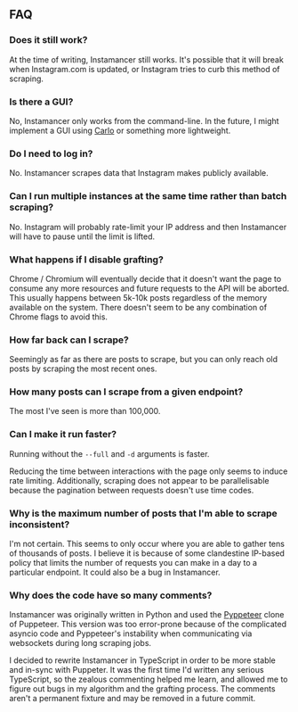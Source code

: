 ## FAQ
### Does it still work?
At the time of writing, Instamancer still works. It's possible that it will break when Instagram.com is updated, or Instagram tries to curb this method of scraping.

### Is there a GUI?
No, Instamancer only works from the command-line. In the future, I might implement a GUI using [Carlo](https://github.com/GoogleChromeLabs/carlo) or something more lightweight.

### Do I need to log in?
No. Instamancer scrapes data that Instagram makes publicly available.

### Can I run multiple instances at the same time rather than batch scraping?
No. Instagram will probably rate-limit your IP address and then Instamancer will have to pause until the limit is lifted.

### What happens if I disable grafting?
Chrome / Chromium will eventually decide that it doesn't want the page to consume any more resources and future requests to the API will be aborted. This usually happens between 5k-10k posts regardless of the memory available on the system. There doesn't seem to be any combination of Chrome flags to avoid this.

### How far back can I scrape?
Seemingly as far as there are posts to scrape, but you can only reach old posts by scraping the most recent ones.

### How many posts can I scrape from a given endpoint?
The most I've seen is more than 100,000.

### Can I make it run faster?
Running without the `--full` and `-d` arguments is faster.

Reducing the time between interactions with the page only seems to induce rate limiting. Additionally, scraping does not appear to be parallelisable because the pagination between requests doesn't use time codes.

### Why is the maximum number of posts that I'm able to scrape inconsistent?
I'm not certain. This seems to only occur where you are able to gather tens of thousands of posts. I believe it is because of some clandestine IP-based policy that limits the number of requests you can make in a day to a particular endpoint. It could also be a bug in Instamancer.

### Why does the code have so many comments?
Instamancer was originally written in Python and used the [Pyppeteer](https://github.com/miyakogi/pyppeteer) clone of Puppeteer. This version was too error-prone because of the complicated asyncio code and Pyppeteer's instability when communicating via websockets during long scraping jobs. 

I decided to rewrite Instamancer in TypeScript in order to be more stable and in-sync with Puppeter. It was the first time I'd written any serious TypeScript, so the zealous commenting helped me learn, and allowed me to figure out bugs in my algorithm and the grafting process. The comments aren't a permanent fixture and may be removed in a future commit.
